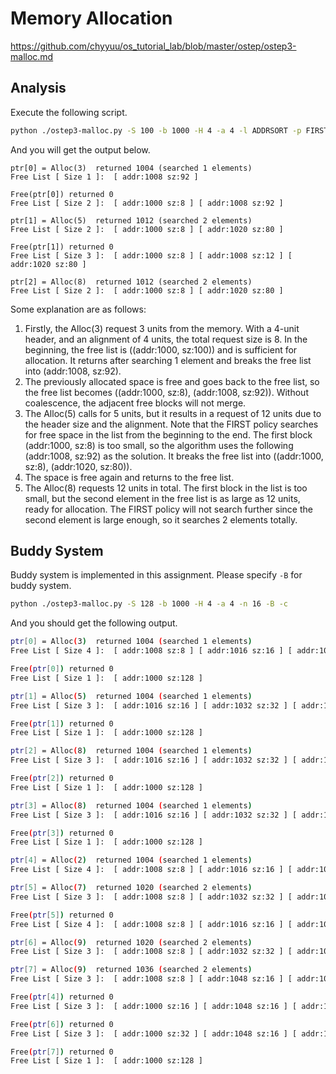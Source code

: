 # Memory Allocation

https://github.com/chyyuu/os_tutorial_lab/blob/master/ostep/ostep3-malloc.md

## Analysis

Execute the following script.

```bash
python ./ostep3-malloc.py -S 100 -b 1000 -H 4 -a 4 -l ADDRSORT -p FIRST -n 5 -c
```

And you will get the output below.

```
ptr[0] = Alloc(3)  returned 1004 (searched 1 elements)
Free List [ Size 1 ]:  [ addr:1008 sz:92 ] 

Free(ptr[0]) returned 0
Free List [ Size 2 ]:  [ addr:1000 sz:8 ] [ addr:1008 sz:92 ] 

ptr[1] = Alloc(5)  returned 1012 (searched 2 elements)
Free List [ Size 2 ]:  [ addr:1000 sz:8 ] [ addr:1020 sz:80 ] 

Free(ptr[1]) returned 0
Free List [ Size 3 ]:  [ addr:1000 sz:8 ] [ addr:1008 sz:12 ] [ addr:1020 sz:80 ] 

ptr[2] = Alloc(8)  returned 1012 (searched 2 elements)
Free List [ Size 2 ]:  [ addr:1000 sz:8 ] [ addr:1020 sz:80 ] 
```

Some explanation are as follows:

1. Firstly, the Alloc(3) request 3 units from the memory. With a 4-unit header, and an alignment of 4 units, the total request size is 8. In the beginning, the free list is ((addr:1000, sz:100)) and is sufficient for allocation. It returns after searching 1 element and breaks the free list into (addr:1008, sz:92).
2. The previously allocated space is free and goes back to the free list, so the free list becomes ((addr:1000, sz:8), (addr:1008, sz:92)). Without coalescence, the adjacent free blocks will not merge.
3. The Alloc(5) calls for 5 units, but it results in a request of 12 units due to the header size and the alignment. Note that the FIRST policy searches for free space in the list from the beginning to the end. The first block (addr:1000, sz:8) is too small, so the algorithm uses the following (addr:1008, sz:92) as the solution. It breaks the free list into ((addr:1000, sz:8), (addr:1020, sz:80)).
4. The space is free again and returns to the free list.
5. The Alloc(8) requests 12 units in total. The first block in the list is too small, but the second element in the free list is as large as 12 units, ready for allocation. The FIRST policy will not search further since the second element is large enough, so it searches 2 elements totally.

## Buddy System

Buddy system is implemented in this assignment. Please specify `-B` for buddy system.

```bash
python ./ostep3-malloc.py -S 128 -b 1000 -H 4 -a 4 -n 16 -B -c
```

And you should get the following output.

```bash
ptr[0] = Alloc(3)  returned 1004 (searched 1 elements)
Free List [ Size 4 ]:  [ addr:1008 sz:8 ] [ addr:1016 sz:16 ] [ addr:1032 sz:32 ] [ addr:1064 sz:64 ] 

Free(ptr[0]) returned 0
Free List [ Size 1 ]:  [ addr:1000 sz:128 ] 

ptr[1] = Alloc(5)  returned 1004 (searched 1 elements)
Free List [ Size 3 ]:  [ addr:1016 sz:16 ] [ addr:1032 sz:32 ] [ addr:1064 sz:64 ] 

Free(ptr[1]) returned 0
Free List [ Size 1 ]:  [ addr:1000 sz:128 ] 

ptr[2] = Alloc(8)  returned 1004 (searched 1 elements)
Free List [ Size 3 ]:  [ addr:1016 sz:16 ] [ addr:1032 sz:32 ] [ addr:1064 sz:64 ] 

Free(ptr[2]) returned 0
Free List [ Size 1 ]:  [ addr:1000 sz:128 ] 

ptr[3] = Alloc(8)  returned 1004 (searched 1 elements)
Free List [ Size 3 ]:  [ addr:1016 sz:16 ] [ addr:1032 sz:32 ] [ addr:1064 sz:64 ] 

Free(ptr[3]) returned 0
Free List [ Size 1 ]:  [ addr:1000 sz:128 ] 

ptr[4] = Alloc(2)  returned 1004 (searched 1 elements)
Free List [ Size 4 ]:  [ addr:1008 sz:8 ] [ addr:1016 sz:16 ] [ addr:1032 sz:32 ] [ addr:1064 sz:64 ] 

ptr[5] = Alloc(7)  returned 1020 (searched 2 elements)
Free List [ Size 3 ]:  [ addr:1008 sz:8 ] [ addr:1032 sz:32 ] [ addr:1064 sz:64 ] 

Free(ptr[5]) returned 0
Free List [ Size 4 ]:  [ addr:1008 sz:8 ] [ addr:1016 sz:16 ] [ addr:1032 sz:32 ] [ addr:1064 sz:64 ] 

ptr[6] = Alloc(9)  returned 1020 (searched 2 elements)
Free List [ Size 3 ]:  [ addr:1008 sz:8 ] [ addr:1032 sz:32 ] [ addr:1064 sz:64 ] 

ptr[7] = Alloc(9)  returned 1036 (searched 2 elements)
Free List [ Size 3 ]:  [ addr:1008 sz:8 ] [ addr:1048 sz:16 ] [ addr:1064 sz:64 ] 

Free(ptr[4]) returned 0
Free List [ Size 3 ]:  [ addr:1000 sz:16 ] [ addr:1048 sz:16 ] [ addr:1064 sz:64 ] 

Free(ptr[6]) returned 0
Free List [ Size 3 ]:  [ addr:1000 sz:32 ] [ addr:1048 sz:16 ] [ addr:1064 sz:64 ] 

Free(ptr[7]) returned 0
Free List [ Size 1 ]:  [ addr:1000 sz:128 ] 
```
